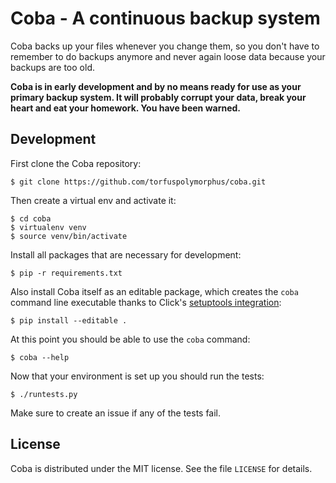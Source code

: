 Coba - A continuous backup system
=================================
Coba backs up your files whenever you change them, so you don't have to
remember to do backups anymore and never again loose data because your
backups are too old.

**Coba is in early development and by no means ready for use as your
primary backup system. It will probably corrupt your data, break your
heart and eat your homework. You have been warned.**


Development
-----------
First clone the Coba repository:

    $ git clone https://github.com/torfuspolymorphus/coba.git

Then create a virtual env and activate it:

    $ cd coba
    $ virtualenv venv
    $ source venv/bin/activate

Install all packages that are necessary for development:

    $ pip -r requirements.txt

Also install Coba itself as an editable package, which creates the `coba`
command line executable thanks to Click's
[setuptools integration](http://click.pocoo.org/4/setuptools/):

    $ pip install --editable .

At this point you should be able to use the `coba` command:

    $ coba --help

Now that your environment is set up you should run the tests:

    $ ./runtests.py

Make sure to create an issue if any of the tests fail.


License
-------
Coba is distributed under the MIT license. See the file `LICENSE` for details.

